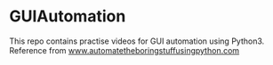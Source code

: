 # GUIAutomation
This repo contains practise videos for GUI automation using Python3. 
Reference  from www.automatetheboringstuffusingpython.com
